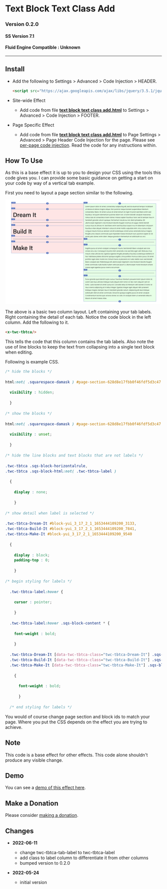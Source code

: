 # Text Block Text Class Add

### Version 0.2.0

#### SS Version 7.1

#### Fluid Engine Compatible : Unknown

---

## Install

* Add the following to Settings > Advanced > Code Injection > HEADER.
  
  ```html
  <script src="https://ajax.googleapis.com/ajax/libs/jquery/3.5.1/jquery.min.js"></script>
  ```
  
* Site-wide Effect

  * Add code from file **[text block text class add.html][1]** to Settings >
    Advanced > Code Injection > FOOTER.
    
* Page Specific Effect

  * Add code from file **[text block text class add.html][1]** to
    Page Settings > Advanced > Page Header Code Injection for the page. Please
    see [per-page code injection][2]. Read the code for any instructions
    within.
    
## How To Use

As this is a base effect it is up to you to design your CSS using the tools
this code gives you. I can provide some basic guidance on getting a start on
your code by way of a vertical tab example.

First you need to layout a page section similar to the following.

![tabs layout](read%20me%20assets/tabs%20layout.png)

The above is a basic two column layout. Left containing your tab labels. Right
containing the detail of each tab. Notice the code block in the left column. Add
the following to it.

```html
<x-twc-tbtca/>
```

This tells the code that this column contains the tab labels. Also note the use
of line blocks to keep the text from collapsing into a single text block when
editing.

Following is example CSS.

```css
/* hide the blocks */

html:not( .squarespace-damask ) #page-section-628d8e17fbb0f46fdf5d3c47 .sqs-row > .sqs-col-12 > .sqs-row:first-child .sqs-block {

  visibility : hidden;
  
  }
  
/* show the blocks */

html:not( .squarespace-damask ) #page-section-628d8e17fbb0f46fdf5d3c47 .sqs-row > .sqs-col-12 > .sqs-row:first-child.twc-tbtca .sqs-block {

  visibility : unset;
  
  }
  
/* hide the line blocks and text blocks that are not labels */

.twc-tbtca .sqs-block-horizontalrule,
.twc-tbtca .sqs-block-html:not( .twc-tbtca-label )

  {
  
    display : none;
    
    }
    
/* show detail when label is selected */

.twc-tbtca-Dream-It #block-yui_3_17_2_1_1653444109200_3133,
.twc-tbtca-Build-It #block-yui_3_17_2_1_1653444109200_7841,
.twc-tbtca-Make-It #block-yui_3_17_2_1_1653444109200_9540

  {
  
    display : block;
    padding-top : 0;
    
    }
    
/* begin styling for labels */

  .twc-tbtca-label:hover {
  
    cursor : pointer;
    
    }
    
  .twc-tbtca-label:hover .sqs-block-content * {
  
    font-weight : bold;
    
    }
    
  .twc-tbtca-Dream-It [data-twc-tbtca-class="twc-tbtca-Dream-It"] .sqs-block-content *,
  .twc-tbtca-Build-It [data-twc-tbtca-class="twc-tbtca-Build-It"] .sqs-block-content *,
  .twc-tbtca-Make-It [data-twc-tbtca-class="twc-tbtca-Make-It"] .sqs-block-content *
  
    {
    
      font-weight : bold;
      
      }
      
  /* end styling for labels */
```

You would of course change page section and block ids to match your page. Where
you put the CSS depends on the effect you are trying to achieve.

## Note

This code is a base effect for other effects. This code alone shouldn't produce
any visible change.

## Demo

You can see a [demo of this effect here][3].

## Make a Donation

Please consider [making a donation][4].

## Changes

* **2022-06-11**

  * change twc-tbtca-tab-label to twc-tbtca-label
  * add class to label column to differentiate it from other columns
  * bumped version to 0.2.0
  
* **2022-05-24**

  * initial version

[1]: text%20block%20text%20class%20add.html#L1
[2]: https://support.squarespace.com/hc/en-us/articles/205815908-Using-code-injection#toc-per-page-code-injection
[3]: https://toms-web-consulting-demos.squarespace.com/text-block-text-class-add?password=twcdemos
[4]: https://github.com/tomsWebConsulting/twcsl#make-a-donation
